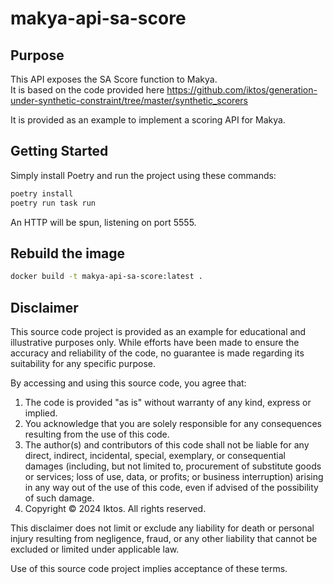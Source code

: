 # makya-api-sa-score

## Purpose

This API exposes the SA Score function to Makya.  
It is based on the code provided here https://github.com/iktos/generation-under-synthetic-constraint/tree/master/synthetic_scorers

It is provided as an example to implement a scoring API for Makya.

## Getting Started

Simply install Poetry and run the project using these commands:

```bash
poetry install
poetry run task run
```

An HTTP will be spun, listening on port 5555.

## Rebuild the image

```bash
docker build -t makya-api-sa-score:latest .
```

## Disclaimer

This source code project is provided as an example for educational and illustrative purposes only. While efforts have been made to ensure the accuracy and reliability of the code, no guarantee is made regarding its suitability for any specific purpose.

By accessing and using this source code, you agree that:

1. The code is provided "as is" without warranty of any kind, express or implied.
2. You acknowledge that you are solely responsible for any consequences resulting from the use of this code.
3. The author(s) and contributors of this code shall not be liable for any direct, indirect, incidental, special, exemplary, or consequential damages (including, but not limited to, procurement of substitute goods or services; loss of use, data, or profits; or business interruption) arising in any way out of the use of this code, even if advised of the possibility of such damage.
4. Copyright © 2024 Iktos. All rights reserved.

  
This disclaimer does not limit or exclude any liability for death or personal injury resulting from negligence, fraud, or any other liability that cannot be excluded or limited under applicable law.

Use of this source code project implies acceptance of these terms.
